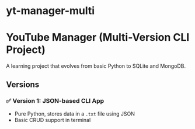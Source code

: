 # yt-manager-multi
# YouTube Manager (Multi-Version CLI Project)

A learning project that evolves from basic Python to SQLite and MongoDB.

## Versions

### ✅ Version 1: JSON-based CLI App
- Pure Python, stores data in a `.txt` file using JSON
- Basic CRUD support in terminal
